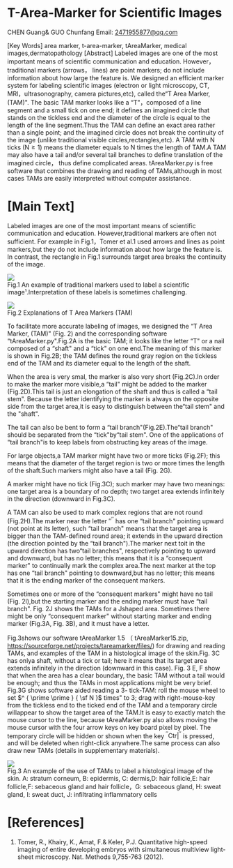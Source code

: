 # T-Area-Marker for Scientific Images

CHEN Guang& GUO Chunfang Email: 2471955877@qq.com

[Key Words] area marker, t-area-marker, tAreaMarker, medical images,dermatopathology [Abstract] Labeled images are one of the most important means of scientific communication and education. However， traditional markers (arrows， lines) are point markers; do not include information about how large the feature is. We designed an efficient marker system for labeling scientific images (electron or light microscopy, CT, MRl，ultrasonography, camera pictures,etc), called the“T Area Marker, (TAM)". The basic TAM marker looks like a “T"，composed of a line segment and a small tick on one end; it defines an imagined circle that stands on the tickless end and the diameter of the circle is equal to the length of the line segment.Thus the TAM can define an exact area rather than a single point; and the imagined circle does not break the continuity of the image (unlike traditional visible circles,rectangles,etc). A TAM with N ticks $( \mathsf { N } { \geqslant } 1 )$ means the diameter equals to N times the length of TAM.A TAM may also have a tail and/or several tail branches to define translation of the imagined circle， thus define complicated areas. tAreaMarker.py is free software that combines the drawing and reading of TAMs,although in most cases TAMs are easily interpreted without computer assistance.

# [Main Text]

Labeled images are one of the most important means of scientific communication and education. However,traditional markers are often not sufficient. For example in Fig.1，Tomer et al.1 used arrows and lines as point markers,but they do not include information about how large the feature is. In contrast, the rectangle in Fig.1 surrounds target area breaks the continuity of the image.

![](images/9486c6b5136ac1fb9deecf670dcba5b74b6be459a1a91dcfb81970cb60b0df2b.jpg)  
Fig.1 An example of traditional markers used to label a scientific image¹.Interpretation of these labels is sometimes challenging.

![](images/a32aeb4decde18e2537ede91ef2693fd812363fb08e3ce51a5876a47d6e5dc9e.jpg)  
Fig.2 Explanations of T Area Markers (TAM)

To facilitate more accurate labeling of images, we designed the “T Area Marker, (TAM)" (Fig. 2) and the corresponding software “tAreaMarker.py".Fig.2A is the basic TAM; it looks like the letter “T" or a nail composed of a “shaft" and a “tick" on one end.The meaning of this marker is shown in Fig.2B; the TAM defines the round gray region on the tickless end of the TAM and its diameter equal to the length of the shaft.

When the area is very smal, the marker is also very short (Fig.2C).In order to make the marker more visible,a “tail" might be added to the marker (Fig.2D).This tail is just an elongation of the shaft and thus is called a “tail stem". Because the letter identifying the marker is always on the opposite side from the target area,it is easy to distinguish between the“tail stem" and the "shaft".

The tail can also be bent to form a “tail branch"(Fig.2E).The“tail branch" should be separated from the “tick"by“tail stem". One of the applications of “tail branch"is to keep labels from obstructing key areas of the image.

For large objects,a TAM marker might have two or more ticks (Fig.2F); this means that the diameter of the target region is two or more times the length of the shaft.Such markers might also have a tail (Fig. 2G).

A marker might have no tick (Fig.3C); such marker may have two meanings: one target area is a boundary of no depth; two target area extends infinitely in the direction (downward in Fig.3C).

A TAM can also be used to mark complex regions that are not round (Fig.2H).The marker near the letter $\prime \prime ^ { \prime \prime }$ has one “tail branch" pointing upward (not point at its letter), such “tail branch" means that the target area is bigger than the TAM-defined round area; it extends in the upward direction (the direction pointed by the “tail branch").The marker next toit in the upward direction has two“tail branches", respectively pointing to upward and downward, but has no letter; this means that it is a “consequent marker" to continually mark the complex area.The next marker at the top has one “tail branch" pointing to downward,but has no letter; this means that it is the ending marker of the consequent markers.

Sometimes one or more of the “consequent markers" might have no tail (Fig. 2l),but the starting marker and the ending marker must have “tail branch". Fig. 2J shows the TAMs for a Jshaped area. Sometimes there might be only “consequent marker" without starting marker and ending marker (Fig.3A, Fig. 3B), and it must have a letter.

Fig.3shows our software tAreaMarker 1.5 （ tAreaMarker15.zip, https://sourceforge.net/projects/tareamarker/files/) for drawing and reading TAMs, and examples of the TAM in a histological image of the skin.Fig. 3C has onlya shaft, without a tick or tail; here it means that its target area extends infinitely in the direction (downward in this case). Fig. 3 E, F show that when the area has a clear boundary, the basic TAM without a tail would be enough; and thus the TAMs in most applications might be very brief. Fig.3G shows software aided reading a 3- tick-TAM: roll the mouse wheel to set $^ { \prime \prime } { \sf N }$ times" to 3; drag with right-mouse-key from the tickless end to the ticked end of the TAM and a temporary circle willappear to show the target area of the TAM.It is easy to exactly match the mouse cursor to the line, because tAreaMarker.py also allows moving the mouse cursor with the four arrow keys on key board pixel by pixel. The temporary circle will be hidden or shown when the key $^ { \prime \prime } { \mathsf { C t r } } | ^ { \prime \prime }$ is pressed, and will be deleted when right-click anywhere.The same process can also draw new TAMs (details in supplementary materials).

![](images/06ffcd914e23a4e15b8ebf9fb95f0e14cff248a333cda78b572fedcd5b95b58f.jpg)  
Fig.3 An example of the use of TAMs to label a histological image of the skin. A: stratum corneum, B: epidermis, C: dermis,D: hair follicle,E: hair follicle,F: sebaceous gland and hair follicle，G: sebaceous gland, H: sweat gland, I: sweat duct, J: infiltrating inflammatory cells

# [References]

1. Tomer, R., Khairy, K., Amat, F.& Keler, P.J. Quantitative high-speed imaging of entire developing embryos with simultaneous multiview light-sheet microscopy. Nat. Methods 9,755-763 (2012).